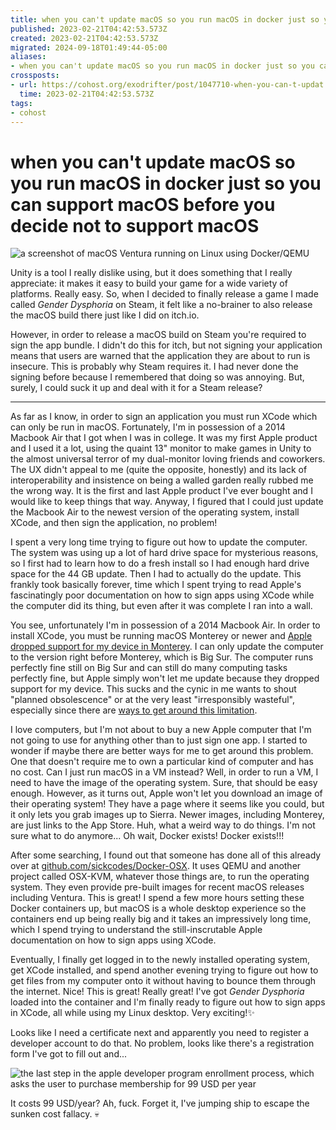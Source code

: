 ```yaml
---
title: when you can't update macOS so you run macOS in docker just so you can support macOS before you decide not to support macOS
published: 2023-02-21T04:42:53.573Z
created: 2023-02-21T04:42:53.573Z
migrated: 2024-09-18T01:49:44-05:00
aliases:
- when you can't update macOS so you run macOS in docker just so you can support macOS before you decide not to support macOS
crossposts:
- url: https://cohost.org/exodrifter/post/1047710-when-you-can-t-updat
  time: 2023-02-21T04:42:53.573Z
tags:
- cohost
---
```


# when you can't update macOS so you run macOS in docker just so you can support macOS before you decide not to support macOS

![a screenshot of macOS Ventura running on Linux using Docker/QEMU](20230222044253-macos-banner.png)

Unity is a tool I really dislike using, but it does something that I really appreciate: it makes it easy to build your game for a wide variety of platforms. Really easy. So, when I decided to finally release a game I made called _Gender Dysphoria_ on Steam, it felt like a no-brainer to also release the macOS build there just like I did on itch.io.

However, in order to release a macOS build on Steam you're required to sign the app bundle. I didn't do this for itch, but not signing your application means that users are warned that the application they are about to run is insecure. This is probably why Steam requires it. I had never done the signing before because I remembered that doing so was annoying. But, surely, I could suck it up and deal with it for a Steam release?

---

As far as I know, in order to sign an application you must run XCode which can only be run in macOS. Fortunately, I'm in possession of a 2014 Macbook Air that I got when I was in college. It was my first Apple product and I used it a lot, using the quaint 13" monitor to make games in Unity to the almost universal terror of my dual-monitor loving friends and coworkers. The UX didn't appeal to me (quite the opposite, honestly) and its lack of interoperability and insistence on being a walled garden really rubbed me the wrong way. It is the first and last Apple product I've ever bought and I would like to keep things that way. Anyway, I figured that I could just update the Macbook Air to the newest version of the operating system, install XCode, and then sign the application, no problem!

I spent a very long time trying to figure out how to update the computer. The system was using up a lot of hard drive space for mysterious reasons, so I first had to learn how to do a fresh install so I had enough hard drive space for the 44 GB update. Then I had to actually do the update. This frankly took basically forever, time which I spent trying to read Apple's fascinatingly poor documentation on how to sign apps using XCode while the computer did its thing, but even after it was complete I ran into a wall.

You see, unfortunately I'm in possession of a 2014 Macbook Air. In order to install XCode, you must be running macOS Monterey or newer and [Apple dropped support for my device in Monterey](https://support.apple.com/en-us/HT212551). I can only update the computer to the version right before Monterey, which is Big Sur. The computer runs perfectly fine still on Big Sur and can still do many computing tasks perfectly fine, but Apple simply won't let me update because they dropped support for my device. This sucks and the cynic in me wants to shout "planned obsolescence" or at the very least "irresponsibly wasteful", especially since there are [ways to get around this limitation](https://dortania.github.io/OpenCore-Legacy-Patcher/).

I love computers, but I'm not about to buy a new Apple computer that I'm not going to use for anything other than to just sign one app. I started to wonder if maybe there are better ways for me to get around this problem. One that doesn't require me to own a particular kind of computer and has no cost. Can I just run macOS in a VM instead? Well, in order to run a VM, I need to have the image of the operating system. Sure, that should be easy enough. However, as it turns out, Apple won't let you download an image of their operating system! They have a page where it seems like you could, but it only lets you grab images up to Sierra. Newer images, including Monterey, are just links to the App Store. Huh, what a weird way to do things. I'm not sure what to do anymore... Oh wait, Docker exists! Docker exists!!!

After some searching, I found out that someone has done all of this already over at [github.com/sickcodes/Docker-OSX](https://github.com/sickcodes/Docker-OSX). It uses QEMU and another project called OSX-KVM, whatever those things are, to run the operating system. They even provide pre-built images for recent macOS releases including Ventura. This is great! I spend a few more hours setting these Docker containers up, but macOS is a whole desktop experience so the containers end up being really big and it takes an impressively long time, which I spend trying to understand the still-inscrutable Apple documentation on how to sign apps using XCode.

Eventually, I finally get logged in to the newly installed operating system, get XCode installed, and spend another evening trying to figure out how to get files from my computer onto it without having to bounce them through the internet. Nice! This is great! Really great! I've got _Gender Dysphoria_ loaded into the container and I'm finally ready to figure out how to sign apps in XCode, all while using my Linux desktop. Very exciting!✨

Looks like I need a certificate next and apparently you need to register a developer account to do that. No problem, looks like there's a registration form I've got to fill out and...

![the last step in the apple developer program enrollment process, which asks the user to purchase membership for 99 USD per year](20230222044253-apple-developer-enroll.png)

It costs 99 USD/year? Ah, fuck. Forget it, I've jumping ship to escape the sunken cost fallacy. 💀
